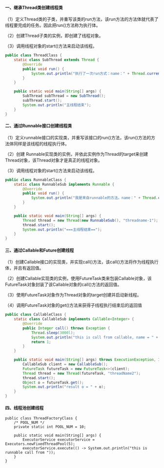 #### 一、继承Thread类创建线程类

（1）定义Thread类的子类，并重写该类的run方法，该run方法的方法体就代表了线程要完成的任务。因此把run()方法称为执行体。

（2）创建Thread子类的实例，即创建了线程对象。

（3）调用线程对象的start()方法来启动该线程。

```java
public class ThreadClass {
    static class SubThread extends Thread {
        @Override
        public void run() {
            System.out.println("执行了一次run方式：name：" + Thread.currentThread().getName());
        }
    }

    public static void main(String[] args) {
        SubThread subThread = new SubThread();
        subThread.start();
        System.out.println("主线程结束");
    }
}
```

#### 二、通过Runnable接口创建线程类

（1）定义runnable接口的实现类，并重写该接口的run()方法，该run()方法的方法体同样是该线程的线程执行体。

（2）创建 Runnable实现类的实例，并依此实例作为Thread的target来创建Thread对象，该Thread对象才是真正的线程对象。

（3）调用线程对象的start()方法来启动该线程。

```java
public class RunnableClass {
    static class RunnableSub implements Runnable {
        @Override
        public void run() {
            System.out.println("我是来自runnable的方法。name：" + Thread.currentThread().getName());
        }
    }

    public static void main(String[] args) {
        Thread thread = new Thread(new RunnableSub(), "threadname-1");
        thread.start();
        System.out.println("===主线程结束==");
    }
}
```

#### 三、通过Callable和Future创建线程

（1）创建Callable接口的实现类，并实现call()方法，该call()方法将作为线程执行体，并且有返回值。

（2）创建Callable实现类的实例，使用FutureTask类来包装Callable对象，该FutureTask对象封装了该Callable对象的call()方法的返回值。

（3）使用FutureTask对象作为Thread对象的target创建并启动新线程。

（4）调用FutureTask对象的get()方法来获得子线程执行结束后的返回值

```java
public class CallableClass {
    static class CallableSub implements Callable<Integer> {
        @Override
        public Integer call() throws Exception {
            Thread.sleep(3000l);
            System.out.println("this is call from callable, name = " + Thread.currentThread().getName());
            return 1;
        }
    }

    public static void main(String[] args) throws ExecutionException, InterruptedException {
        CallableSub client = new CallableSub();
        FutureTask futureTask = new FutureTask<>(client);
        Thread thread = new Thread(futureTask, "threadName2");
        thread.start();
        Object o = futureTask.get();
        System.out.println("result o = " + o);
    }
}
```

#### 四、线程池创建线程



```
public class ThreadFactoryClass {
    /* POOL_NUM */
    private static int POOL_NUM = 10;

    public static void main(String[] args) {
        ExecutorService executorService = Executors.newFixedThreadPool(5);
        executorService.execute(() -> System.out.println("this is runnable call from "));
    }
}
```